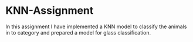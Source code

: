 # KNN-Assignment
In this assignment I have implemented a KNN model to classify the animals in to category and prepared a model for glass classification.
